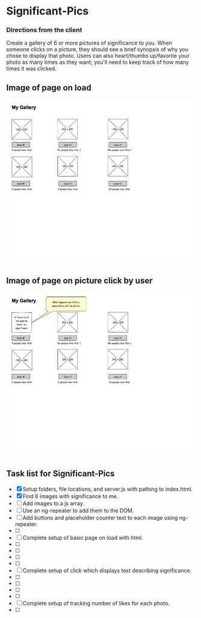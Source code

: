 # Significant-Pics

### Directions from the client

Create a gallery of 6 or more pictures of significance to you. When someone clicks on a picture, they should see a brief synopsis of why you chose to display that photo. Users can also heart/thumbs up/favorite your photo as many times as they want; you'll need to keep track of how many times it was clicked.

## Image of page on load

![Image of page on load](refs/page_load.png)

## Image of page on picture click by user

![Image of page on picture click](refs/image_click.png)

## Task list for Significant-Pics

- [x] Setup folders, file locations, and server.js with pathing to index.html.
- [x] Find 6 images with significance to me.
- [ ] Add images to a js array.
- [ ] Use an ng-repeater to add them to the DOM.
- [ ] Add buttons and placeholder counter text to each image using ng-repeater.
- [ ]
- [ ] Complete setup of basic page on load with html.
- [ ]
- [ ]
- [ ]
- [ ]
- [ ] Complete setup of click which displays text describing significance.
- [ ]
- [ ]
- [ ]
- [ ]
- [ ] Complete setup of tracking number of likes for each photo.
- [ ]  
